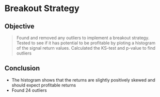 # Breakout Strategy

## Objective
> Found and removed any outliers to implement a breakout strategy. Tested to see if it has potential to be profitable by ploting a histogram of the signal return values. Calculated the KS-test and p-value to find outliers

## Conclusion
* The histogram shows that the returns are slightly positively skewed and should expect profitable returns
* Found 24 outliers